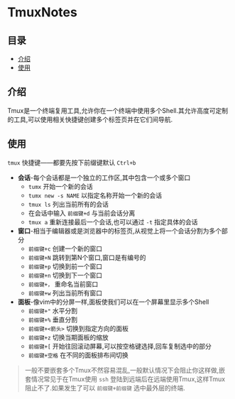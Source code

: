 # TmuxNotes

## 目录   

- [介绍](#介绍)
- [使用](#使用)

## 介绍

Tmux是一个终端复用工具,允许你在一个终端中使用多个Shell.其允许高度可定制的工具,可以使用相关快捷键创建多个标签页并在它们间导航.       

## 使用   

`tmux` 快捷键——都要先按下前缀键默认 `Ctrl+b`     
- **会话**-每个会话都是一个独立的工作区,其中包含一个或多个窗口
	- `tumx` 开始一个新的会话
	- `tumx new -s NAME` 以指定名称开始一个新的会话
	- `tmux ls` 列出当前所有的会话
	- 在会话中输入 `前缀键+d` 与当前会话分离
	- `tmux a` 重新连接最后一个会话,也可以通过 `-t` 指定具体的会话
- **窗口**-相当于编辑器或是浏览器中的标签页,从视觉上将一个会话分割为多个部分
	- `前缀键+c` 创建一个新的窗口
	- `前缀键+N` 跳转到第N个窗口,窗口是有编号的
	- `前缀键+p` 切换到前一个窗口
	- `前缀键+n` 切换到下一个窗口
	- `前缀键+，` 重命名当前窗口
	- `前缀键+w` 列出当前所有窗口
- **面板**-像vim中的分屏一样,面板使我们可以在一个屏幕里显示多个Shell
	- `前缀键+"` 水平分割
	- `前缀键+%` 垂直分割
	- `前缀键+<箭头>` 切换到指定方向的面板
	- `前缀键+z` 切换当期面板的缩放
	- `前缀键+[` 开始往回滚动屏幕,可以按空格键选择,回车复制选中的部分
	- `前缀键+空格` 在不同的面板排布间切换

>一般不要嵌套多个Tmux不然容易混乱,一般默认情况下会阻止你这样做,嵌套情况常见于在Tmux使用 `ssh` 登陆到远端后在远端使用Tmux,这样Tmux阻止不了.如果发生了可以 `前缀键+前缀键` 选中最外层的终端.    

